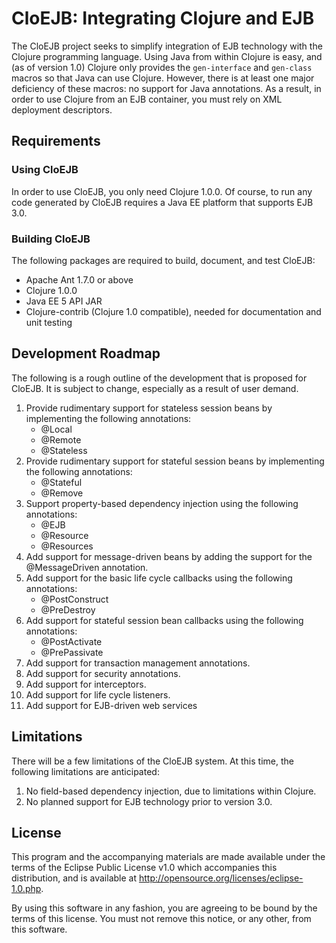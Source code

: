 CloEJB: Integrating Clojure and EJB
===================================

The CloEJB project seeks to simplify integration of EJB technology with the
Clojure programming language.  Using Java from within Clojure is easy, and (as
of version 1.0) Clojure only provides the `gen-interface` and `gen-class`
macros so that Java can use Clojure.  However, there is at least one major
deficiency of these macros: no support for Java annotations.  As a result, in
order to use Clojure from an EJB container, you must rely on XML deployment
descriptors.


Requirements
------------

### Using CloEJB

In order to use CloEJB, you only need Clojure 1.0.0.  Of course, to run any
code generated by CloEJB requires a Java EE platform that supports EJB 3.0.

### Building CloEJB

The following packages are required to build, document, and test CloEJB:

* Apache Ant 1.7.0 or above
* Clojure 1.0.0
* Java EE 5 API JAR
* Clojure-contrib (Clojure 1.0 compatible), needed for documentation and unit
  testing


Development Roadmap
-------------------

The following is a rough outline of the development that is proposed for
CloEJB.  It is subject to change, especially as a result of user demand.

1. Provide rudimentary support for stateless session beans by implementing the
   following annotations:
   * @Local
   * @Remote
   * @Stateless
2. Provide rudimentary support for stateful session beans by implementing the
   following annotations:
   * @Stateful
   * @Remove
3. Support property-based dependency injection using the following annotations:
   * @EJB
   * @Resource
   * @Resources
4. Add support for message-driven beans by adding the support for the
   @MessageDriven annotation.
5. Add support for the basic life cycle callbacks using the following
   annotations:
   * @PostConstruct
   * @PreDestroy
6. Add support for stateful session bean callbacks using the following
   annotations:
   * @PostActivate
   * @PrePassivate
7. Add support for transaction management annotations.
8. Add support for security annotations.
9. Add support for interceptors.
10. Add support for life cycle listeners.
11. Add support for EJB-driven web services


Limitations
-----------

There will be a few limitations of the CloEJB system.  At this time, the
following limitations are anticipated:

1. No field-based dependency injection, due to limitations within Clojure.
2. No planned support for EJB technology prior to version 3.0.


License
-------

This program and the accompanying materials are made available under the terms
of the Eclipse Public License v1.0 which accompanies this distribution, and is
available at http://opensource.org/licenses/eclipse-1.0.php.

By using this software in any fashion, you are agreeing to be bound by the
terms of this license.  You must not remove this notice, or any other, from
this software.
